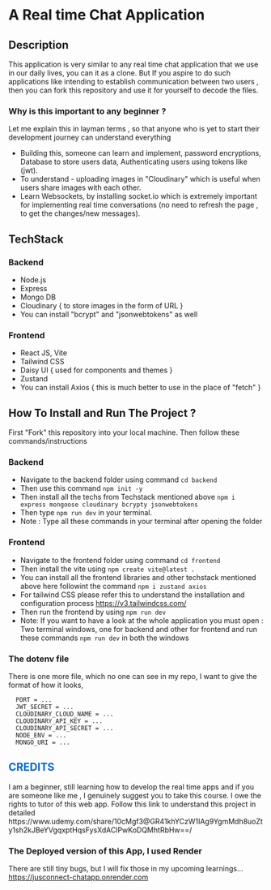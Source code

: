 # A Real time Chat Application

## Description
This application is very similar to any real time chat application that we use in our daily lives, you can it as a clone. But If you aspire to do such applications like intending to establish 
communication between two users , then you can fork this repository and use it for yourself to decode the files.

### Why is this important to any beginner ?
Let me explain this in layman terms , so that anyone who is yet to start their development journey can understand everything
- Building this, someone can learn and implement, password encryptions, Database to store users data, Authenticating users using tokens like (jwt).
- To understand - uploading images in "Cloudinary" which is useful when users share images with each other.
- Learn Websockets, by installing socket.io which is extremely important for implementing real time conversations (no need to refresh the page , to get the changes/new messages).


## TechStack

### Backend
- Node.js
- Express
- Mongo DB
- Cloudinary { to store images in the form of URL }
- You can install "bcrypt" and "jsonwebtokens" as well

### Frontend
- React JS, Vite
- Tailwind CSS
- Daisy UI { used for components and themes }
- Zustand
- You can install Axios { this is much better to use in the place of "fetch" }


## How To Install and Run The Project ?
First "Fork" this repository into your local machine. Then follow these commands/instructions
### Backend
- Navigate to the backend folder using command ```cd backend```
- Then use this command ```npm init -y```
- Then install all the techs from Techstack mentioned above ```npm i express mongoose cloudinary bcrypty jsonwebtokens```
- Then type ```npm run dev``` in your terminal.
- Note : Type all these commands in your terminal after opening the folder
### Frontend
- Navigate to the frontend folder using command ```cd frontend```
- Then install the vite using ```npm create vite@latest .```
- You can install all the frontend libraries and other techstack mentioned above here followint the command ```npm i zustand axios```
- For tailwind CSS please refer this to understand the installation and configuration process https://v3.tailwindcss.com/
- Then run the frontend by using ```npm run dev```
- Note: If you want to have a look at the whole application you must open : Two terminal windows, one for backend and other for frontend and run these commands ```npm run dev```
  in both the windows

### The dotenv file
There is one more file, which no one can see in my repo, I want to give the format of how it looks,

```
  PORT = ...
  JWT_SECRET = ...
  CLOUDINARY_CLOUD_NAME = ...
  CLOUDINARY_API_KEY = ...
  CLOUDINARY_API_SECRET = ...
  NODE_ENV = ...
  MONGO_URI = ...
```


<h2 style="color: #0066cc;">CREDITS</h2>
I am a beginner, still learning how to develop the real time apps and if you are someone like me , I genuinely suggest you to take this course. I owe the rights to tutor of this web app. Follow this link to understand this project in detailed
https://www.udemy.com/share/10cMgf3@GR41khYCzW1IAg9YgmMdh8uoZty1sh2kJBeYVgqxptHqsFysXdAClPwKoDQMhtRbHw==/

### The Deployed version of this App, I used Render
There are still tiny bugs, but I will fix those in my upcoming learnings...
https://jusconnect-chatapp.onrender.com
